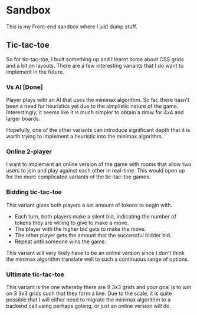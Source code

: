 # Sandbox

This is my Front-end sandbox where I just dump stuff.

## Tic-tac-toe

So for tic-tac-toe, I built something up and I learnt some about CSS grids and a bit on layouts. There are a few
interesting variants that I do want to implement in the future.

### Vs AI [Done]

Player plays with an AI that uses the minimax algorithm. So far, there hasn't been a need for heuristics yet due to the
simplistic nature of the game. Interestingly, it seems like it is much simpler to obtain a draw for 4x4 and larger
boards.

Hopefully, one of the other variants can introduce significant depth that it is worth trying to implement a heuristic
into the minimax algorithm.

### Online 2-player

I want to implement an online version of the game with rooms that allow two users to join and play against each other in
real-time. This would open up for the more complicated variants of the tic-tac-toe games.

### Bidding tic-tac-toe

This variant gives both players a set amount of tokens to begin with.

- Each turn, both players make a silent bid, indicating the number of tokens they are willing to give to make a move.
- The player with the higher bid gets to make the move.
- The other player gets the amount that the successful bidder bid.
- Repeat until someone wins the game.

This variant will very likely have to be an online version since I don't think the minimax algorithm translate well to
such a continuous range of options.

### Ultimate tic-tac-toe

This variant is the one whereby there are 9 3x3 grids and your goal is to win on 3 3x3 grids such that they form a line.
Due to the scale, it is quite possible that I will either need to migrate the minimax algorithm to a backend call using
perhaps golang, or just an online version will do.
